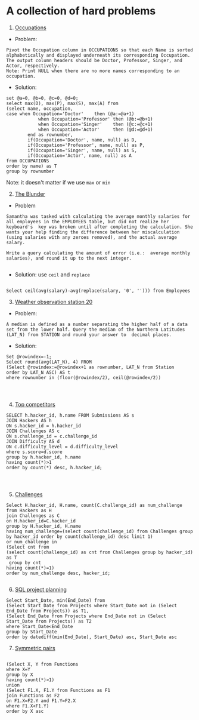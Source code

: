 # A collection of hard problems 


1. [Occupations](https://www.hackerrank.com/challenges/occupations/problem)

- Problem: 

```
Pivot the Occupation column in OCCUPATIONS so that each Name is sorted alphabetically and displayed underneath its corresponding Occupation. 
The output column headers should be Doctor, Professor, Singer, and Actor, respectively.
Note: Print NULL when there are no more names corresponding to an occupation.
```


- Solution: 

```
set @a=0, @b=0, @c=0, @d=0;
select max(D), max(P), max(S), max(A) from 
(select name, occupation, 
case when Occupation='Doctor'    then (@a:=@a+1)
            when Occupation='Professor' then (@b:=@b+1)
            when Occupation='Singer'    then (@c:=@c+1)
            when Occupation='Actor'     then (@d:=@d+1)     
        end as rownumber,
        if(Occupation='Doctor', name, null) as D,
        if(Occupation='Professor', name, null) as P,
        if(Occupation='Singer', name, null) as S,
        if(Occupation='Actor', name, null) as A
from OCCUPATIONS
order by name) as T
group by rownumber

```

Note: it doesn't matter if we use ```max``` or ```min``` 


2. [The Blunder](https://www.hackerrank.com/challenges/the-blunder/problem)

- Problem

```
Samantha was tasked with calculating the average monthly salaries for all employees in the EMPLOYEES table, but did not realize her keyboard's  key was broken until after completing the calculation. She wants your help finding the difference between her miscalculation (using salaries with any zeroes removed), and the actual average salary.

Write a query calculating the amount of error (i.e.:  average monthly salaries), and round it up to the next integer.


```

- Solution: use ```ceil``` and ```replace```

```

Select ceil(avg(salary)-avg(replace(salary, '0', ''))) from Employees 
```



3. [Weather observation station 20](https://www.hackerrank.com/challenges/weather-observation-station-20/problem?h_r=next-challenge&h_v=zen&h_r=next-challenge&h_v=zen&h_r=next-challenge&h_v=zen&h_r=next-challenge&h_v=zen)

- Problem: 
```
A median is defined as a number separating the higher half of a data set from the lower half. Query the median of the Northern Latitudes (LAT_N) from STATION and round your answer to  decimal places.
```

- Solution:
```
Set @rowindex=-1;
Select round(avg(LAT_N), 4) FROM 
(Select @rowindex:=@rowindex+1 as rownumber, LAT_N from Station
order by LAT_N ASC) AS t
where rownumber in (floor(@rowindex/2), ceil(@rowindex/2))




```


4. [Top competitors](https://www.hackerrank.com/challenges/full-score/problem)

```
SELECT h.hacker_id, h.name FROM Submissions AS s 
JOIN Hackers AS h 
ON s.hacker_id = h.hacker_id
JOIN Challenges AS c 
ON s.challenge_id = c.challenge_id
JOIN Difficulty AS d 
ON c.difficulty_level = d.difficulty_level
where s.score=d.score 
group by h.hacker_id, h.name 
having count(*)>1 
order by count(*) desc, h.hacker_id;




```


5. [Challenges](https://www.hackerrank.com/challenges/challenges/problem?h_r=next-challenge&h_v=zen&h_r=next-challenge&h_v=)

```
Select H.hacker_id, H.name, count(C.challenge_id) as num_challenge from Hackers as H
join Challenges as C
on H.hacker_id=C.hacker_id
group by H.hacker_id, H.name
having num_challenge=(select count(challenge_id) from Challenges group by hacker_id order by count(challenge_id) desc limit 1)
or num_challenge in 
(Select cnt from 
(select count(challenge_id) as cnt from Challenges group by hacker_id) as T
 group by cnt
having count(*)=1)
order by num_challenge desc, hacker_id; 


```

6. [SQL project planning](https://www.hackerrank.com/challenges/sql-projects/problem)

```
Select Start_Date, min(End_Date) from
(Select Start_Date from Projects where Start_Date not in (Select End_Date from Projects)) as T1, 
(Select End_Date from Projects where End_Date not in (Select Start_Date from Projects)) as T2
where Start_Date<End_Date
group by Start_Date
order by datediff(min(End_Date), Start_Date) asc, Start_Date asc
```

7. [Symmetric pairs](https://www.hackerrank.com/challenges/symmetric-pairs/problem)

```

(Select X, Y from Functions 
where X=Y
group by X
having count(*)>1)
union
(Select F1.X, F1.Y from Functions as F1
join Functions as F2
on F1.X=F2.Y and F1.Y=F2.X
where F1.X<F1.Y)
order by X asc


```



